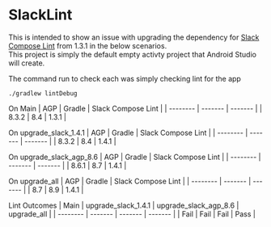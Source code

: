 # SlackLint

This is intended to show an issue with upgrading the dependency for [Slack Compose Lint](https://slackhq.github.io/compose-lints/) from 1.3.1 in the below scenarios.\
This project is simply the default empty activty project that Android Studio will create.

The command run to check each was simply checking lint for the app
```console
./gradlew lintDebug
```

On Main
| AGP      | Gradle  | Slack Compose Lint |
| -------- | ------- | -------            |
| 8.3.2    | 8.4     |  1.3.1             |

On upgrade_slack_1.4.1
| AGP      | Gradle  | Slack Compose Lint |
| -------- | ------- | -------            |
| 8.3.2    | 8.4     |  1.4.1             |

On upgrade_slack_agp_8.6
| AGP      | Gradle  | Slack Compose Lint |
| -------- | ------- | -------            |
| 8.6.1    | 8.7     |  1.4.1             |

On upgrade_all
| AGP      | Gradle  | Slack Compose Lint |
| -------- | ------- | -------            |
| 8.7      | 8.9     |  1.4.1             |

Lint Outcomes
| Main     | upgrade_slack_1.4.1 | upgrade_slack_agp_8.6 | upgrade_all |
| -------- | -------             | -------               | -------     |
| Fail     | Fail                | Fail                  | Pass        |
